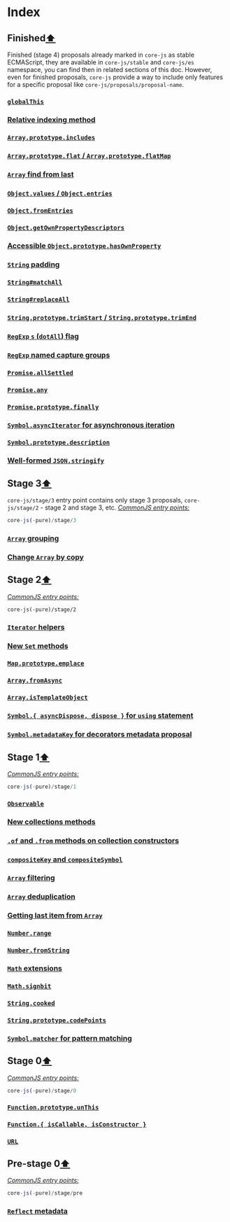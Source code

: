 # Index

## Finished[⬆](#index)
Finished (stage 4) proposals already marked in `core-js` as stable ECMAScript, they are available in `core-js/stable` and `core-js/es` namespace, you can find then in related sections of this doc. However, even for finished proposals, `core-js` provide a way to include only features for a specific proposal like `core-js/proposals/proposal-name`.
### [`globalThis`](global-this)
### [Relative indexing method](#relative-indexing-method)
### [`Array.prototype.includes`](#arrayprototypeincludes)
### [`Array.prototype.flat` / `Array.prototype.flatMap`](#arrayprototypeflat--arrayprototypeflatmap)
### [`Array` find from last](#array-find-from-last)
### [`Object.values` / `Object.entries`](#objectvalues--objectentries)
### [`Object.fromEntries`](#objectfromentries)
### [`Object.getOwnPropertyDescriptors`](#objectgetownpropertydescriptors)
### [Accessible `Object.prototype.hasOwnProperty`](#accessible-objectprototypehasownproperty)
### [`String` padding](#string-padding)
### [`String#matchAll`](#stringmatchall)
### [`String#replaceAll`](#stringreplaceall)
### [`String.prototype.trimStart` / `String.prototype.trimEnd`](#stringprototypetrimstart-stringprototypetrimend)
### [`RegExp` `s` (`dotAll`) flag](#regexp-s-dotall-flag)
### [`RegExp` named capture groups](#regexp-named-capture-groups)
### [`Promise.allSettled`](#promiseallsettled)
### [`Promise.any`](#promiseany)
### [`Promise.prototype.finally`](#promiseprototypefinally)
### [`Symbol.asyncIterator` for asynchronous iteration](#symbolasynciterator-for-asynchronous-iteration)
### [`Symbol.prototype.description`](#symbolprototypedescription)
### [Well-formed `JSON.stringify`](#well-formed-jsonstringify)

## Stage 3[⬆](#index)
`core-js/stage/3` entry point contains only stage 3 proposals, `core-js/stage/2` - stage 2 and stage 3, etc.
[*CommonJS entry points:*](/docs/Usage.md#commonjs-api)
```js
core-js(-pure)/stage/3
```
### [`Array` grouping](#array-grouping)
### [Change `Array` by copy](#change-array-by-copy)

## Stage 2[⬆](#index)
[*CommonJS entry points:*](/docs/Usage.md#commonjs-api)
```
core-js(-pure)/stage/2
```
### [`Iterator` helpers](#iterator-helpers)
### [New `Set` methods](#new-set-methods)
### [`Map.prototype.emplace`](#mapprototypeemplace)
### [`Array.fromAsync`](#arrayfromasync)
### [`Array.isTemplateObject`](#arrayistemplateobject)
### [`Symbol.{ asyncDispose, dispose }` for `using` statement](#symbol-asyncdispose-dispose--for-using-statement)
### [`Symbol.metadataKey` for decorators metadata proposal](#symbolmetadatakey-for-decorators-metadata-proposal)

## Stage 1[⬆](#index)
[*CommonJS entry points:*](/docs/Usage.md#commonjs-api)
```js
core-js(-pure)/stage/1
```
### [`Observable`](#observable)
### [New collections methods](#new-collections-methods)
### [`.of` and `.from` methods on collection constructors](#of-and-from-methods-on-collection-constructors)
### [`compositeKey` and `compositeSymbol`](#compositekey-and-compositesymbol)
### [`Array` filtering](#array-filtering)
### [`Array` deduplication](#array-deduplication)
### [Getting last item from `Array`](#getting-last-item-from-array)
### [`Number.range`](#numberrange)
### [`Number.fromString`](#numberfromstring)
### [`Math` extensions](#math-extensions)
### [`Math.signbit`](#mathsignbit)
### [`String.cooked`](#stringcooked)
### [`String.prototype.codePoints`](#stringprototypecodepoints)
### [`Symbol.matcher` for pattern matching](#symbolmatcher-for-pattern-matching)

## Stage 0[⬆](#index)
[*CommonJS entry points:*](/docs/Usage.md#commonjs-api)
```js
core-js(-pure)/stage/0
```
### [`Function.prototype.unThis`](#functionprototypeunthis)
### [`Function.{ isCallable, isConstructor }`](#function-iscallable-isconstructor-)
### [`URL`](#url)

## Pre-stage 0[⬆](#index)
[*CommonJS entry points:*](/docs/Usage.md#commonjs-api)
```js
core-js(-pure)/stage/pre
```
### [`Reflect` metadata](#reflect-metadata)
